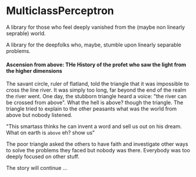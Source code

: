 # MulticlassPerceptron

A library for those who feel deeply vanished from the (maybe non linearly seprable) world. 

A library for the deepfolks who, maybe, stumble upon linearly separable problems.

#### Ascension from above: THe History of the profet who saw the light from the higher dimensions

The savant circle, ruler of flatland, told the triangle that it was impossible to cross the line river.
It was simply too long, far beyond the end of the realm the river went. One day, the stubborn triangle heard a voice: "the river can be crossed from above". What the hell is above? though the triangle.  The triangle tried to explain to the other peasants what was the world from above but nobody listened. 

"This smartass thinks he can invent a word and sell us out on his dream. What on earth is `above` eh? show us"

The poor triangle asked the others to have faith and investigate other ways to solve the problems they faced but nobody was there. Everybody was too deeply focused on other stuff.


The story will continue ...



